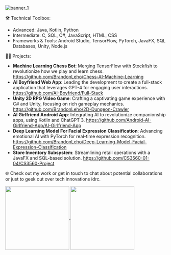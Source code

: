 ![banner_1](https://github.com/BrandonLeho/BrandonLeho/assets/89223038/4c241638-79f7-40c1-b023-8e58b1f6688a)

🛠️ Technical Toolbox:
- Advanced: Java, Kotlin, Python
- Intermediate: C, SQL, C#, JavaScript, HTML, CSS
- Frameworks & Tools: Android Studio, TensorFlow, PyTorch, JavaFX, SQL Databases, Unity, Node.js

👨‍💻 Projects:
- **Machine Learning Chess Bot**: Merging TensorFlow with Stockfish to revolutionize how we play and learn chess. https://github.com/BrandonLeho/Chess-AI-Machine-Learning
- **AI Boyfriend Web App**: Leading the development to create a full-stack application that leverages GPT-4 for engaging user interactions. https://github.com/AI-Boyfriend/Full-Stack
- **Unity 2D RPG Video Game**: Crafting a captivating game experience with C# and Unity, focusing on rich gameplay mechanics. https://github.com/BrandonLeho/2D-Dungeon-Crawler
- **AI Girlfriend Android App**: Integrating AI to revolutionize companionship apps, using Kotlin and ChatGPT 3. https://github.com/Android-AI-Girlfriend-App/AI-Girlfriend-App
- **Deep Learning Model For Facial Expression Classification**: Advancing emotional AI with PyTorch for real-time expression recognition. https://github.com/BrandonLeho/Deep-Learning-Model-Facial-Expression-Classification
- **Store Inventory Subsystem**: Streamlining retail operations with a JavaFX and SQL-based solution. https://github.com/CS3560-01-04/CS3560-Project

🌐 Check out my work or get in touch to chat about potential collaborations or just to geek out over tech innovations idrc.


<a href="https://github.com/BrandonLeho/convoychat">
  <img height=200 align="center" src="https://github-readme-stats.vercel.app/api/top-langs?username=BrandonLeho&layout=compact&langs_count=8&card_width=320" />
</a>
<a href="https://github.com/BrandonLeho/github-readme-stats">
  <img height=200 align="center" src="https://github-readme-streak-stats.herokuapp.com/?user=BrandonLeho" />
</a>
